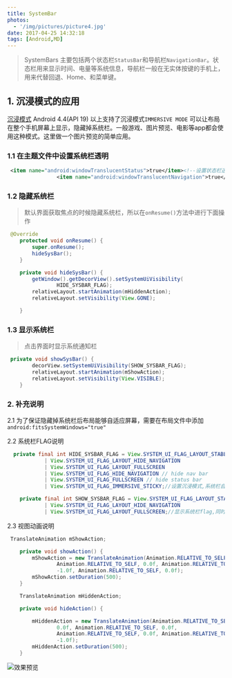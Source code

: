 ```yaml
---
title: SystemBar
photos:
  - '/img/pictures/picture4.jpg'
date: 2017-04-25 14:32:18
tags: [Android,MD]
---
```


> SystemBars 主要包括两个状态栏`StatusBar`和导航栏`NavigationBar`。状态栏用来显示时间、电量等系统信息，导航栏一般在无实体按键的手机上，用来代替回退、Home、和菜单键。

<!--more-->

## 1. 沉浸模式的应用
[沉浸模式](https://developer.android.com/training/system-ui/immersive.html#sticky)
Android 4.4(API 19) 以上支持了沉浸模式`IMMERSIVE MODE` 可以让布局在整个手机屏幕上显示，隐藏掉系统栏。一般游戏、图片预览、电影等app都会使用这种模式。这里做一个图片预览的简单应用。

### 1.1 在主题文件中设置系统栏透明

```xml
 <item name="android:windowTranslucentStatus">true</item><!--设置状态栏透明-->
                <item name="android:windowTranslucentNavigation">true</item><!--设置导航了透明-->
```

### 1.2 隐藏系统栏
> 默认界面获取焦点的时候隐藏系统栏，所以在`onResume()`方法中进行下面操作

```java
 @Override
    protected void onResume() {
        super.onResume();
        hideSysBar();
    }

    private void hideSysBar() {
        getWindow().getDecorView().setSystemUiVisibility(
                HIDE_SYSBAR_FLAG);
        relativeLayout.startAnimation(mHiddenAction);
        relativeLayout.setVisibility(View.GONE);

    }
```
### 1.3 显示系统栏
> 点击界面时显示系统通知栏

```java
 private void showSysBar() {
        decorView.setSystemUiVisibility(SHOW_SYSBAR_FLAG);
        relativeLayout.startAnimation(mShowAction);
        relativeLayout.setVisibility(View.VISIBLE);
    }
```
### 2. 补充说明
2.1 为了保证隐藏掉系统栏后布局能够自适应屏幕，需要在布局文件中添加` android:fitsSystemWindows="true"`
 
 2.2 系统栏FLAG说明
 

```java
  private final int HIDE_SYSBAR_FLAG = View.SYSTEM_UI_FLAG_LAYOUT_STABLE
            | View.SYSTEM_UI_FLAG_LAYOUT_HIDE_NAVIGATION
            | View.SYSTEM_UI_FLAG_LAYOUT_FULLSCREEN
            | View.SYSTEM_UI_FLAG_HIDE_NAVIGATION // hide nav bar
            | View.SYSTEM_UI_FLAG_FULLSCREEN // hide status bar
            | View.SYSTEM_UI_FLAG_IMMERSIVE_STICKY;//设置沉浸模式,系统栏自动隐藏

    private final int SHOW_SYSBAR_FLAG = View.SYSTEM_UI_FLAG_LAYOUT_STABLE
            | View.SYSTEM_UI_FLAG_LAYOUT_HIDE_NAVIGATION
            | View.SYSTEM_UI_FLAG_LAYOUT_FULLSCREEN;//显示系统栏flag,同时是布局在系统栏底部显示
```

2.3 视图动画说明

```java
 TranslateAnimation mShowAction;

    private void showAction() {
        mShowAction = new TranslateAnimation(Animation.RELATIVE_TO_SELF, 0.0f,
                Animation.RELATIVE_TO_SELF, 0.0f, Animation.RELATIVE_TO_SELF,
                -1.0f, Animation.RELATIVE_TO_SELF, 0.0f);
        mShowAction.setDuration(500);
    }

    TranslateAnimation mHiddenAction;

    private void hideAction() {

        mHiddenAction = new TranslateAnimation(Animation.RELATIVE_TO_SELF,
                0.0f, Animation.RELATIVE_TO_SELF, 0.0f,
                Animation.RELATIVE_TO_SELF, 0.0f, Animation.RELATIVE_TO_SELF,
                -1.0f);
        mHiddenAction.setDuration(500);
    }
```

![效果预览](/img/blog_sysbar.gif)



